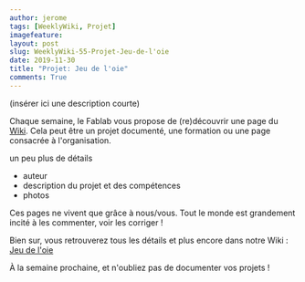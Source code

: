 ```yaml
---
author: jerome
tags: [WeeklyWiki, Projet]
imagefeature:
layout: post
slug: WeeklyWiki-55-Projet-Jeu-de-l'oie
date: 2019-11-30
title: "Projet: Jeu de l'oie"
comments: True
---
```


(insérer ici une description courte)

Chaque semaine, le Fablab vous propose de (re)découvrir une page du [Wiki](https://wiki.fablab-lannion.org). Cela peut être un projet documenté, une formation ou une page consacrée à l'organisation.

un peu plus de détails
* auteur
* description du projet et des compétences
* photos

Ces pages ne vivent que grâce à nous/vous. Tout le monde est grandement incité à les commenter, voir les corriger !

Bien sur, vous retrouverez tous les détails et plus encore dans notre Wiki : [Jeu de l'oie](https://wiki.fablab-lannion.org/index.php?title=Jeu_de_l%27oie)

À la semaine prochaine, et n'oubliez pas de documenter vos projets !

